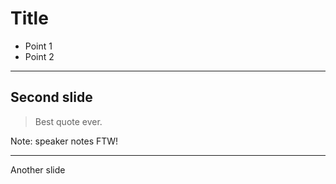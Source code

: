 # Title

* Point 1
* Point 2

---

## Second slide

> Best quote ever.

Note: speaker notes FTW!

---

Another slide